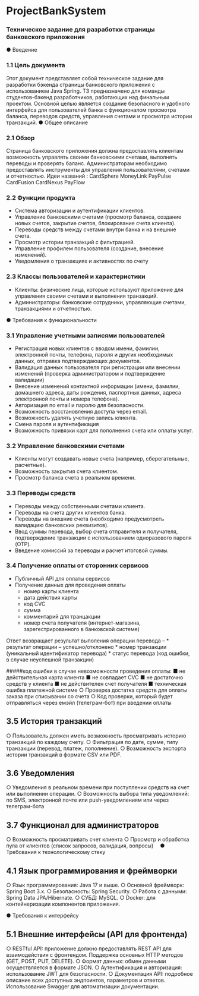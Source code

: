 # ProjectBankSystem

### Техническое задание для разработки страницы банковского приложения
●	Введение
### 1.1 Цель документа
Этот документ представляет собой техническое задание для разработки бэкенда страницы банковского приложения с использованием Java Spring. ТЗ предназначено для команды студентов-бэкенд разработчиков, работающих над финальным проектом. Основной целью является создание безопасного и удобного интерфейса для пользователей банка с функционалом просмотра баланса, переводов средств, управления счетами и просмотра истории транзакций.
●	Общее описание
### 2.1 Обзор
Страница банковского приложения должна предоставлять клиентам возможность управлять своими банковскими счетами, выполнять переводы и проверять баланс. Администраторам необходимо предоставлять инструменты для управления пользователями, счетами и отчетностью.
Идеи названий :
CardSphere MoneyLink PayPulse CardFusion CardNexus PayFlow
### 2.2 Функции продукта
*	Система авторизации и аутентификации клиентов.
*	Управление банковскими счетами (просмотр баланса, создание новых счетов, закрытие счетов, блокирование счета клиента).
*	Переводы средств между счетами внутри банка и на внешние счета.
*	Просмотр истории транзакций с фильтрацией.
*	Управление профилем пользователя (создание, внесение изменений).
*	Уведомления о транзакциях и активностях по счету
### 2.3 Классы пользователей и характеристики
*	Клиенты: физические лица, которые используют приложение для управления своими счетами и выполнения транзакций.
*	Администраторы: банковские сотрудники, управляющие счетами, транзакциями и отчетностью.

●	Требования к функциональности
### 3.1 Управление учетными записями пользователей
*	Регистрация новых клиентов с вводом имени, фамилии, электронной почты, телефона, пароля и других необходимых данных, отправка подтверждающих документов.
*	Валидация данных пользователя при регистрации или внесении изменений (проверка администратором и подтверждение валидации)
*	Внесение изменений контактной информации (имени, фамилии, домашнего адреса, даты рождения, паспортных данных, адреса электронной почты и номера телефона). 
*	Авторизация по email и паролю для безопасности.
*	Возможность восстановления доступа через email.
*	Возможность удалять учетную запись клиента.
*	Смена пароля и аутентификация 
*	Возможность привязки карт для пополнения счета или оплаты услуг.

### 3.2 Управление банковскими счетами
*	Клиенты могут создавать новые счета (например, сберегательные, расчетные).
*	Возможность закрытия счета клиентом.
*	Просмотр баланса счета в реальном времени.
### 3.3 Переводы средств
*	Переводы между собственными счетами клиента.
*	Переводы на счета других клиентов банка.
*	Переводы на внешние счета (необходимо предусмотреть валидацию банковских реквизитов).
*	Ввод суммы перевода, выбор счета отправителя и получателя, подтверждение транзакции с использованием одноразового пароля (OTP).
*	Введение комиссий за переводы и расчет итоговой суммы.
### 3.4 Получение оплаты от сторонних сервисов
*	Публичный API для оплаты сервисов
*	Получение данных для проведения оплаты 
    *	номер карты клиента
    *	дата действия карты
    *	код CVC
    *	сумма
    *	комментарий для транцакции 
    *	номер счета получателя (интернет-магазина, зарегестрированного в банковской системе)

Ответ возвращает результат выполения операции перевода – 
    *	результат операции – успешно/отклонено
    *	номер транзакции (уникальный идентификатор перевода)
    *	статус перевода (код ошибки, в случае неуспешной транзакции)

 #####код ошибки в случае невозможности проведения оплаты:
■	не действительная карта клиента
■	не совпадает CVC
■	не достаточно средств у клиента
■	не действителен счет получателя
■	техническая ошибка платежной системе
○	Проверка достатка средств для оплаты заказа при списывании со счета
○	Код проверки, который будет отправляться через емэйл (телеграм-бот) при введении оплаты 
## 3.5 История транзакций
○	Пользователь должен иметь возможность просматривать историю транзакций по каждому счету.
○	Фильтрация по дате, сумме, типу транзакции (перевод, платеж, пополнение).
○	Возможность экспорта истории транзакций в формате CSV или PDF.
## 3.6 Уведомления
○	Уведомления в реальном времени при поступлении средств на счет или выполнении операции.
○	Возможность выбора типа уведомлений: по SMS, электронной почте или push-уведомлениям или через телеграм-бота
## 3.7 Функционал для администраторов
○	Возможность просматривать счет клиента
○	Просмотр и обработка пула от клиентов (список запросов, валидация, вопросы) 
●	Требования к технологическому стеку
## 4.1 Язык программирования и фреймворки
○	Язык программирования: Java 17 и выше.
○	Основной фреймворк: Spring Boot 3.x.
○	Безопасность: Spring Security.
○	Работа с данными: Spring Data JPA/Hibernate.
○	СУБД: MySQL.
○	Docker: для контейнеризации компонентов приложения.

●	Требования к интерфейсу
## 5.1 Внешние интерфейсы (API для фронтенда)
○	RESTful API: приложение должно предоставлять REST API для взаимодействия с фронтендом. Поддержка основных HTTP методов (GET, POST, PUT, DELETE).
○	Формат данных: обмен данными осуществляется в формате JSON.
○	Аутентификация и авторизация: использование JWT для безопасности.
○	Документация API: подробное описание всех доступных эндпоинтов, параметров и ответов. Использование Swagger для автоматизации документации.
 




